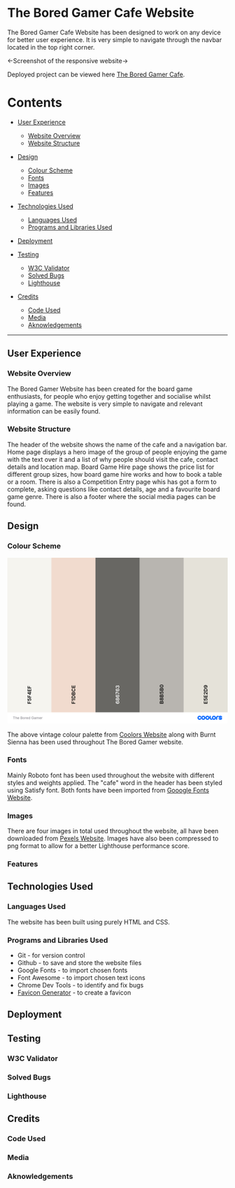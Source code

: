 # The Bored Gamer Cafe Website

The Bored Gamer Cafe Website has been designed to work on any device for better user experience. It is very simple to navigate through the navbar located in the top right corner.

<-Screenshot of the responsive website->

Deployed project can be viewed here [The Bored Gamer Cafe](https://juliahoban.github.io/the-bored-gamer/).

# Contents

* [User Experience](#user-experience)
    * [Website Overview](#website-Overview)
    * [Website Structure](#website-structure)

* [Design](#design)
   * [Colour Scheme](#colour-scheme)
   * [Fonts](#fonts)
   * [Images](#images)
   * [Features](#features)

* [Technologies Used](#technologies-used)
    * [Languages Used](#languages)
    * [Programs and Libraries Used](#programs-and-libraries-used)

* [Deployment](#deployment)

* [Testing](#testing)
    * [W3C Validator](#w3c-validator)
    * [Solved Bugs](#solved-bugs)
    * [Lighthouse](#lighthouse)

* [Credits](#credits)
    * [Code Used](#code-used)
    * [Media](#media)
    * [Aknowledgements](#aknowledgements)

- - - 

## User Experience

### Website Overview

The Bored Gamer Website has been created for the board game enthusiasts, for people who enjoy getting together and socialise whilst playing a game. The website is very simple to navigate and relevant information can be easily found.

### Website Structure

The header of the website shows the name of the cafe and a navigation bar.
Home page displays a hero image of the group of people enjoying the game with the text over it and a list of why people should visit the cafe, contact details and location map.
Board Game Hire page shows the price list for different group sizes, how board game hire works and how to book a table or a room.
There is also a Competition Entry page whis has got a form to complete, asking questions like contact details, age and a favourite board game genre.
There is also a footer where the social media pages can be found.

## Design

### Colour Scheme

![The Bored Gamer Website Colour Palette](docs/bored-gamer-colour-palette.png)

The above vintage colour palette from [Coolors Website](https://coolors.co/) along with Burnt Sienna has been used throughout The Bored Gamer website.

### Fonts

Mainly Roboto font has been used throughout the website with different styles and weights applied. The "cafe" word in the header has been styled using Satisfy font. Both fonts have been imported from [Gooogle Fonts Website](https://fonts.google.com/).

### Images

There are four images in total used throughout the website, all have been downloaded from [Pexels Website](https://www.pexels.com/). Images have also been compressed to png format to allow for a better Lighthouse performance score.

### Features

## Technologies Used

### Languages Used

The website has been built using purely HTML and CSS.

### Programs and Libraries Used
 
 * Git - for version control
 * Github - to save and store the website files
 * Google Fonts - to import chosen fonts
 * Font Awesome - to import chosen text icons
 * Chrome Dev Tools - to identify and fix bugs
 * [Favicon Generator](https://realfavicongenerator.net/) - to create a favicon

## Deployment

## Testing

### W3C Validator

### Solved Bugs

### Lighthouse

## Credits

### Code Used

### Media

### Aknowledgements
